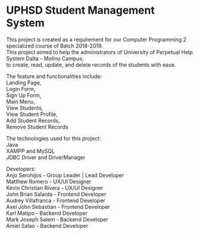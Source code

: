 # UPHSD Student Management System
This project is created as a requirement for our Computer Programming 2 specialized course of Batch 2018-2019.<br />
This project aimed to help the administrators of University of Perpetual Help System Dalta - Molino Campus,<br />
to create, read, update, and delete records of the students with ease.<br />

The feature and functionalities include:<br />
Landing Page,<br />
Login Form,<br />
 Sign Up Form,<br />
Main Menu,<br />
View Students,<br />
View Student Profile,<br />
Add Student Records,<br />
Remove Student Records

The technologies used for this project:<br />
Java<br />
XAMPP and MySQL<br />
JDBC Driver and DriverManager<br />

Developers: <br />
Anjo Serohijos - Group Leader | Lead Developer <br />
Matthew Romero - UX/UI Designer<br />
Kevin Christian Rivera - UX/UI Designer<br />
John Brian Salarda - Frontend Developer<br />
Audrey Villafranca - Frontend Developer<br />
Axel John Sebastian - Frontend Developer<br />
Karl Matipo - Backend Developer<br />
Mark Joseph Salem - Backend Developer<br />
Amiel Salao - Backend Developer<br />
